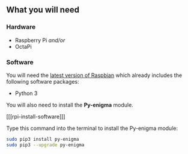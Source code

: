 ## What you will need

### Hardware

+ Raspberry Pi _and/or_
+ OctaPi

### Software

You will need the [latest version of Raspbian](https://www.raspberrypi.org/downloads/) which already includes the following software packages:

- Python 3

You will also need to install the **Py-enigma** module.

[[[rpi-install-software]]]

Type this command into the terminal to install the Py-enigma module:

```bash
sudo pip3 install py-enigma
sudo pip3 --upgrade py-enigma
```
